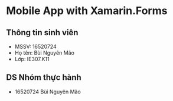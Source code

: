 # Mobile App with Xamarin.Forms

## Thông tin sinh viên
- MSSV:   16520724    
- Họ tên: Bùi Nguyên Mão
- Lớp:    IE307.K11

## DS Nhóm thực hành
- 16520724    Bùi Nguyên Mão

